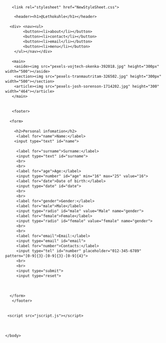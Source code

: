 <!DOCTYPE html>
<html>
<head>
       <title>My learning</title>

       <link rel="stylesheet" href="NewStyleSheet.css">
</head>

<body>


        <header><h1>@Lethokuhle</h1></header>

      <div> <nav><ul>
            <button><li>about</li></button>
            <button><li>contact</li></button>
            <button><li>email</li></button>
            <button><li>menu</li></button>
        </ul></nav></div>

       <main>
        <aside><img src="pexels-vojtech-okenka-392018.jpg" height="300px" width="500"></aside>
        <section><img src="pexels-tranmautritam-326502.jpg" height="300px" width="500"></section>
        <article><img src="pexels-josh-sorenson-1714202.jpg" height="300" width="464"></article>
       </main>


       <footer>

      <form>

        <h2>Personal infomation</h2>
         <label for="name">Name:</label>
        <input type="text" id="name">

         <label for="surname">Surname:</label>
         <input type="text" id="surname">
         <br>
         <br>
         <label for="age">Age:</label>
         <input type="number" id="age" min="16" max="25" value="16">
         <label for="date">Date of birth:</label>
         <input type="date" id="date">
         <br>
         <br>
         <label for="gender">Gender:</label>
         <label for="male">Male</label>
         <input type="radio" id="male" value="Male" name="gender">
         <label for="female">Female</label>
         <input type="radio" id="female" value="female" name="gender">
         <br>
         <br>
         <label for="email">Email:</label>
         <input type="email" id="email">
         <label for="number">Contacts:</label>
         <input type="tel" id="number" placeholder="012-345-6789" pattern="[0-9]{3}-[0-9]{3}-[0-9]{4}">
         <br>
         <br>
         <input type="submit">
         <input type="reset">



      </form>
       </footer>


     <script src="jscript.js"></script>



    </body>


